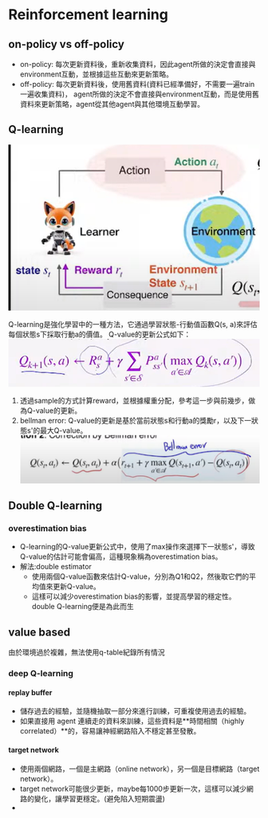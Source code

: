 # Reinforcement learning
## on-policy vs off-policy
- on-policy: 每次更新資料後，重新收集資料，因此agent所做的決定會直接與environment互動，並根據這些互動來更新策略。
- off-policy: 每次更新資料後，使用舊資料(資料已經準備好，不需要一遍train一遍收集資料)，
  agent所做的決定不會直接與environment互動，而是使用舊資料來更新策略，agent從其他agent與其他環境互動學習。
## Q-learning
![alt text](image-44.png)

Q-learning是強化學習中的一種方法，它通過學習狀態-行動值函數Q(s, a)來評估每個狀態s下採取行動a的價值。
Q-value的更新公式如下：
![alt text](image-42.png)

1. 透過sample的方式計算reward，並根據權重分配，參考這一步與前幾步，做為Q-value的更新。
2. bellman error: Q-value的更新是基於當前狀態s和行動a的獎勵r，以及下一狀態s'的最大Q-value。
   ![alt text](image-43.png)
## Double Q-learning
### overestimation bias
- Q-learning的Q-value更新公式中，使用了max操作來選擇下一狀態s'，導致
  Q-value的估計可能會偏高，這種現象稱為overestimation bias。
- 解法:double estimator
  - 使用兩個Q-value函數來估計Q-value，分別為Q1和Q2，然後取它們的平均值來更新Q-value。
  - 這樣可以減少overestimation bias的影響，並提高學習的穩定性。
 double Q-learning便是為此而生
## value based
由於環境過於複雜，無法使用q-table紀錄所有情況
### deep Q-learning 
#### replay buffer
- 儲存過去的經驗，並隨機抽取一部分來進行訓練，可重複使用過去的經驗。
- 如果直接用 agent 連續走的資料來訓練，這些資料是**時間相關（highly correlated）**的，容易讓神經網路陷入不穩定甚至發散。
#### target network
- 使用兩個網路，一個是主網路（online network），另一個是目標網路（target network）。
- target network可能很少更新，maybe每1000步更新一次，這樣可以減少網路的變化，讓學習更穩定。(避免陷入短期震盪)
- 
